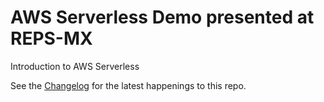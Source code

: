 # AWS Serverless Demo presented at REPS-MX

Introduction to AWS Serverless

See the [Changelog](./CHANGELOG.md) for the latest happenings to this repo.

